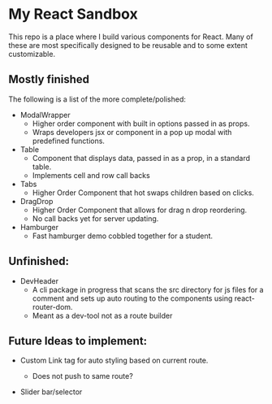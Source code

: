 # My React Sandbox

This repo is a place where I build various components for React. Many of these are most specifically designed to be reusable and to some extent customizable.

## Mostly finished
The following is a list of the more complete/polished:
* ModalWrapper
    * Higher order component with built in options passed in as props.
    * Wraps developers jsx or component in a pop up modal with predefined functions.
* Table
    * Component that displays data, passed in as a prop, in a standard table.
    * Implements cell and row call backs
* Tabs
    * Higher Order Component that hot swaps children based on clicks.
* DragDrop
    * Higher Order Component that allows for drag n drop reordering.
    * No call backs yet for server updating.
* Hamburger
    * Fast hamburger demo cobbled together for a student.


## Unfinished:
* DevHeader
    * A cli package in progress that scans the src directory for js files for a comment and sets up auto routing to the components using react-router-dom.
    * Meant as a dev-tool not as a route builder


## Future Ideas to implement:

* Custom Link tag for auto styling based on current route.
    * Does not push to same route?

* Slider bar/selector


